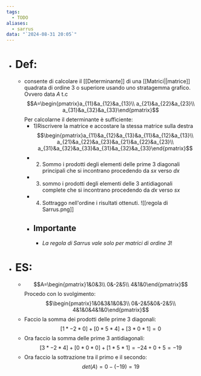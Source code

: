 ```yaml
---
tags:
  - TODO
aliases:
  - sarrus
data: "`2024-08-31 20:05`"
---
```

- # Def:
	- consente di calcolare il [[Determinante]] di una [[Matrici||matrice]] quadrata di ordine 3 o superiore usando uno stratagemma grafico. Ovvero data $A$ t.c $$A=\begin{pmatrix}a_{11}&a_{12}&a_{13}\\ a_{21}&a_{22}&a_{23}\\ a_{31}&a_{32}&a_{33}\end{pmatrix}$$Per calcolarne il determinante è sufficiente:
		- 1)Riscrivere la matrice e accostare la stessa matrice sulla destra$$\begin{pmatrix}a_{11}&a_{12}&a_{13}&a_{11}&a_{12}&a_{13}\\ a_{21}&a_{22}&a_{23}&a_{21}&a_{22}&a_{23}\\ a_{31}&a_{32}&a_{33}&a_{31}&a_{32}&a_{33}\end{pmatrix}$$
		- 2) Sommo i prodotti degli elementi delle prime 3 diagonali principali che si incontrano procedendo da $sx$ verso $dx$ 
		- 3) sommo i prodotti degli elementi delle 3 antidiagonali complete che si incontrano procedendo da $dx$ verso $sx$
		- 4) Sottraggo nell'ordine i risultati ottenuti.
		  ![[regola di Sarrus.png]]
		- ## Importante 
			- _La regola di Sarrus vale solo per matrici di ordine 3_!
- # ES:
	- $$A=\begin{pmatrix}1&0&3\\ 0&-2&5\\ 4&1&0\end{pmatrix}$$
	  Procedo con lo svolgimento:$$\begin{pmatrix}1&0&3&1&0&3\\ 0&-2&5&0&-2&5\\ 4&1&0&4&1&0\end{pmatrix}$$
	- Faccio la somma dei prodotti delle prime 3 diagonali:$$[1*-2*0]+[0*5*4]+[3*0*1]=0$$
	- Ora faccio la somma delle prime 3 antidiagonali:$$[3*-2*4]+[0*0*0]+[1*5*1]=-24+0+5=-19$$
	- Ora faccio la sottrazione tra il primo e il secondo:$$det(A)=0-(-19)=19$$